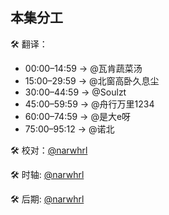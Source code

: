 ## 本集分工

🛠 翻译：

- 00:00–14:59 → @瓦肯蔬菜汤
- 15:00–29:59 → @北窗高卧久息尘
- 30:00–44:59 → @Soulzt
- 45:00–59:59 → @舟行万里1234
- 60:00–74:59 → @是大e呀
- 75:00–95:12 → @诺北

🛠 校对：[@narwhrl](https://github.com/narwhrl)

🛠 时轴: [@narwhrl](https://github.com/narwhrl)

🛠 后期: [@narwhrl](https://github.com/narwhrl)